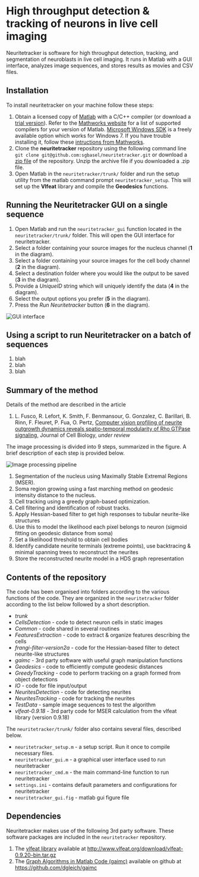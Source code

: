 # High throughput detection & tracking of neurons in live cell imaging

Neuritetracker is software for high throughput detection, tracking, and segmentation of neuroblasts in live cell imaging. It runs in Matlab with a GUI interface, analyzes image sequences, and stores results as movies and CSV files.

## Installation
To install neuritetracker on your machine follow these steps:

1. Obtain a licensed copy of [Matlab](http://www.mathworks.com/products/matlab/) with a C/C++ compiler (or download a [trial version](https://www.mathworks.com/programs/nrd/matlab-trial-request.html?ref=ggl&s_eid=ppc_2537843722&q=matlab%20trial)). Refer to the [Mathworks website](https://se.mathworks.com/support/compilers/R2015b/index.html?refresh=true&s_cid=pi_scl_5_R2015b_win64) for a list of supported compilers for your version of Matlab. [Microsoft Windows SDK](http://www.microsoft.com/en-us/download/confirmation.aspx?id=8279) is a freely available option which works for Windows 7. If you have trouble installing it, follow these [intructions from Mathworks](http://www.mathworks.com/matlabcentral/answers/95039-why-does-the-sdk-7-1-installation-fail-with-an-installation-failed-message-on-my-windows-system). 
2. Clone the **neuritetracker** repository using the following command line ```git clone git@github.com:sgbasel/neuritetracker.git``` or download a [zip file](https://github.com/sgbasel/neuritetracker/archive/master.zip) of the repository. Unzip the archive file if you downloaded a .zip file.
3. Open Matlab in the ```neuritetracker/trunk/``` folder and run the setup utility from the matlab command prompt ```neuritetracker_setup```. This will set up the **Vlfeat** library and compile the **Geodesics** functions.

## Running the Neuritetracker GUI on a single sequence
1. Open Matlab and run the ```neuritetracker_gui``` function located in the ```neuritetracker/trunk/``` folder. This will open the GUI interface for neuritetracker.
2. Select a folder containing your source images for the nucleus channel (**1** in the diagram).
3. Select a folder containing your source images for the cell body channel (**2** in the diagram).
4. Select a destination folder where you would like the output to be saved (**3** in the diagram).
5. Provide a *UniqueID* string which will uniquely identify the data (**4** in the diagram).
6. Select the output options you prefer (**5** in the diagram).
7. Press the *Run Neuritetracker* button (**6** in the diagram).

![GUI interface](https://github.com/sgbasel/neuritetracker/blob/master/trunk/Documentation/Images/interface.png "GUI interface")

## Using a script to run Neuritetracker on a batch of sequences
1. blah
2. blah
3. blah

## Summary of the method
Details of the method are described in the article

1. L. Fusco, R. Lefort, K. Smith, F. Benmansour, G. Gonzalez, C. Barillari, B. Rinn, F. Fleuret, P. Fua, O. Pertz, [Computer vision profiling of neurite outgrowth dynamics reveals spatio-temporal modularity of Rho GTPase signaling](https://www.google.com), Journal of Cell Biology, *under review*

The image processing is divided into 9 steps, summarized in the figure. A brief description of each step is provided below.

![Image processing pipeline](https://github.com/sgbasel/neuritetracker/blob/master/trunk/Documentation/Images/figure.png "Image processing pipeline")

1. Segmentation of the nucleus using Maximally Stable Extremal Regions (MSER).
2. Soma region growing using a fast marching method on geodesic intensity distance to the nucleus.
3. Cell tracking using a greedy graph-based optimization.
4. Cell filtering and identification of robust tracks.
5. Apply Hessian-based filter to get high responses to tubular neurite-like structures
6. Use this to model the likelihood each pixel belongs to neuron (sigmoid fitting on geodesic distance from soma)
7. Set a likelihood threshold to obtain cell bodies
8. Identify candidate neurite terminals (extreme points), use backtracing & minimal spanning trees to reconstruct the neurites
9. Store the reconstructed neurite model in a HDS graph representation

## Contents of the repository
The code has been organised into folders according to the various functions of the code. They are organized in the ```neuritetracker``` folder according to the list below followed by a short description.

* _trunk_
 * _CellsDetection_ - code to detect neuron cells in static images
 * _Common_ - code shared in several routines
 * _FeaturesExtraction_ - code to extract & organize features describing the cells
 * _frangi-filter-version2a_ - code for the Hessian-based filter to detect neurite-like structures
 * _gaimc_ - 3rd party software with useful graph manipulation functions
 * _Geodesics_ - code to efficiently compute geodesic distances
 * _GreedyTracking_ - code to perform tracking on a graph formed from object detections
 * _IO_ - code for file input/output
 * _NeuritesDetection_ - code for detecting neurites
 * _NeuritesTracking_ - code for tracking the neurites
 * _TestData_ - sample image sequences to test the algorithm
 * _vlfeat-0.9.18_ - 3rd party code for MSER calculation from the vlfeat library (version 0.9.18)

The ```neuritetracker/trunk/``` folder also contains several files, described below.
 * ```neuritetracker_setup.m``` - a setup script. Run it once to compile necessary files.
 * ```neuritetracker_gui.m``` - a graphical user interface used to run neuritetracker
 * ```neuritetracker_cmd.m``` - the main command-line function to run neuritetracker
 * ```settings.ini```       - contains default parameters and configurations for neuritetracker
 * ```neuritetracker_gui.fig``` - matlab gui figure file

## Dependencies
Neuritetracker makes use of the following 3rd party software. These software packages are included in the ```neuritetracker``` repository. 
 
1. The [vlfeat library](http://www.vlfeat.org/download.html) available at http://www.vlfeat.org/download/vlfeat-0.9.20-bin.tar.gz
2. The [Graph Algorithms in Matlab Code (gaimc)](https://github.com/dgleich/gaimc) available on github at https://github.com/dgleich/gaimc





